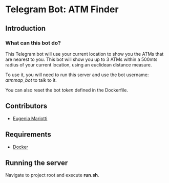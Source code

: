 # Telegram Bot: ATM Finder

## Introduction

### What can this bot do?

This Telegram bot will use your current location to show you the ATMs that are nearest to you. This bot will show you up to 3 ATMs within a 500mts radius of your current location, using an euclidean distance measure.

To use it, you will need to run this server and use the bot username: *atmmap_bot* to talk to it.

You can also reset the bot *token* defined in the Dockerfile.

## Contributors

- [Eugenia Mariotti](https://github.com/emariotti3)

## Requirements

- [Docker](https://docker.com)

## Running the server

Navigate to project root and execute **run.sh**.
